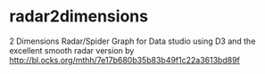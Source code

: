 # radar2dimensions

2 Dimensions Radar/Spider Graph for Data studio using D3 and the excellent smooth radar version by http://bl.ocks.org/mthh/7e17b680b35b83b49f1c22a3613bd89f 

